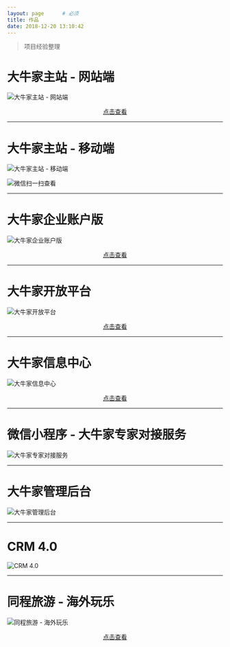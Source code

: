 ```yaml
---
layout: page      # 必须
title: 作品
date: 2018-12-20 13:10:42
---
```


> 项目经验整理

# 大牛家主站 - 网站端

![大牛家主站 - 网站端](https://raw.githubusercontent.com/chenya1123236324/picture-management/master/2019/%E4%BD%9C%E5%93%81/%E5%A4%A7%E7%89%9B%E5%AE%B6%E4%B8%BB%E7%AB%99PC.jpg "大牛家主站 - 网站端")

<p style ="text-align: center;"> 
  <a href="https://www.daniujia.com/"  title="大牛家主站 - 网站端" target="_blank">点击查看</a>
</p>

*****

# 大牛家主站 - 移动端

![大牛家主站 - 移动端](https://raw.githubusercontent.com/chenya1123236324/picture-management/master/2019/%E4%BD%9C%E5%93%81/%E5%A4%A7%E7%89%9B%E5%AE%B6%E4%B8%BB%E7%AB%99mobile.png "大牛家主站移动端")

![微信扫一扫查看](https://raw.githubusercontent.com/chenya1123236324/picture-management/master/2019/%E4%BD%9C%E5%93%81/%E4%B8%BB%E7%AB%99%E7%A7%BB%E5%8A%A8%E7%AB%AF.png "微信扫一扫查看")

*****
 
# 大牛家企业账户版

![大牛家企业账户版](https://raw.githubusercontent.com/chenya1123236324/picture-management/master/2019/%E4%BD%9C%E5%93%81/%E5%A4%A7%E7%89%9B%E5%AE%B6%E4%BC%81%E4%B8%9A%E8%B4%A6%E6%88%B7%E7%89%88.png "大牛家企业账户版")

<p style ="text-align: center;"> 
  <a href="https://corp.daniujia.com/login"  title="大牛家企业账户版" target="_blank">点击查看</a>
</p>

*****
 
# 大牛家开放平台

![大牛家开放平台](https://raw.githubusercontent.com/chenya1123236324/picture-management/master/2019/%E4%BD%9C%E5%93%81/%E5%A4%A7%E7%89%9B%E5%AE%B6%E5%BC%80%E6%94%BE%E5%B9%B3%E5%8F%B0.png "大牛家开放平台")

<p style ="text-align: center;"> 
  <a href="https://open.daniujia.com/"  title="大牛家开放平台" target="_blank">点击查看</a>
</p>

*****
 
# 大牛家信息中心

![大牛家信息中心](https://raw.githubusercontent.com/chenya1123236324/picture-management/master/2019/%E4%BD%9C%E5%93%81/%E5%A4%A7%E7%89%9B%E5%AE%B6%E4%BF%A1%E6%81%AF%E4%B8%AD%E5%BF%83.png "大牛家信息中心")

<p style ="text-align: center;"> 
  <a href="https://staging.daniujia.com/"  title="大牛家信息中心" target="_blank">点击查看</a>
</p>

*****
 
# 微信小程序 - 大牛家专家对接服务

![大牛家专家对接服务](https://raw.githubusercontent.com/chenya1123236324/picture-management/master/2019/%E4%BD%9C%E5%93%81/%E5%A4%A7%E7%89%9B%E5%AE%B6%E5%BE%AE%E4%BF%A1%E5%B0%8F%E7%A8%8B%E5%BA%8F.png "大牛家专家对接服务")


*****
 
# 大牛家管理后台

![大牛家管理后台](https://raw.githubusercontent.com/chenya1123236324/picture-management/master/2019/%E4%BD%9C%E5%93%81/%E5%A4%A7%E7%89%9B%E5%AE%B6%E7%AE%A1%E7%90%86%E5%90%8E%E5%8F%B0.jpg "大牛家管理后台")

*****
 
# CRM 4.0 

![CRM 4.0](https://raw.githubusercontent.com/chenya1123236324/picture-management/master/2019/%E4%BD%9C%E5%93%81/CRM4.0.jpg "CRM 4.0 ")

*****
 
# 同程旅游 - 海外玩乐

![同程旅游 - 海外玩乐](https://raw.githubusercontent.com/chenya1123236324/picture-management/master/2019/%E4%BD%9C%E5%93%81/%E6%B5%B7%E5%A4%96%E7%8E%A9%E4%B9%90.png "海外玩乐")

<p style ="text-align: center;"> 
  <a href="https://m.ly.com/global/"  title="同程旅游 - 海外玩乐" target="_blank">点击查看</a>
</p>


